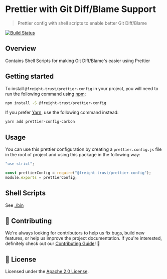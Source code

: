 # Prettier with Git Diff/Blame Support

> Prettier config with shell scripts to enable better Git Diff/Blame

[![Build Status](https://travis-ci.com/freight-trust/prettier.svg?branch=master)](https://travis-ci.com/freight-trust/prettier)

## Overview

Contains Shell Scripts for making Git Diff/Blame's easier using Prettier

## Getting started

To install `@freight-trust/prettier-config` in your project, you will need to run the
following command using [npm](https://www.npmjs.com/):

```bash
npm install -S @freight-trust/prettier-config
```

If you prefer [Yarn](https://yarnpkg.com/en/), use the following command
instead:

```bash
yarn add prettier-config-carbon
```

## Usage

You can use this prettier configuration by creating a `prettier.config.js` file
in the root of project and using this package in the following way:

```js
"use strict";

const prettierConfig = require("@freight-trust/prettier-config");
module.exports = prettierConfig;
```

## Shell Scripts

See [./bin](/bin)

## 🙌 Contributing

We're always looking for contributors to help us fix bugs, build new features,
or help us improve the project documentation. If you're interested, definitely
check out our [Contributing Guide](/.github/CONTRIBUTING.md)! 👀

## 📝 License

Licensed under the [Apache 2.0 License](/LICENSE).

